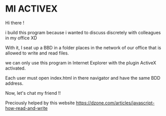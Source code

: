 # MI ACTIVEX
Hi there !

i build this program because i wanted to discuss discretely with colleagues in my office XD

With it, I seat up a BBD in a folder places in the network of our office that is allowed to write and read files.

we can only use this program in Internet Explorer with the plugin ActiveX activated.

Each user must open index.html in there navigator and have the same BDD address.

Now, let's chat my friend !!

Preciously helped by this website https://dzone.com/articles/javascript-how-read-and-write
